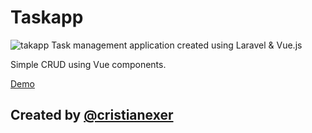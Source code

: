 # Taskapp
![takapp](https://taskappexer.herokuapp.com/favicons/taskapp.png)
Task management application created using Laravel & Vue.js

 Simple CRUD using Vue components.

[Demo](https://taskappexer.herokuapp.com)

## Created by [@cristianexer](https://mugscript.wordpress.com)


